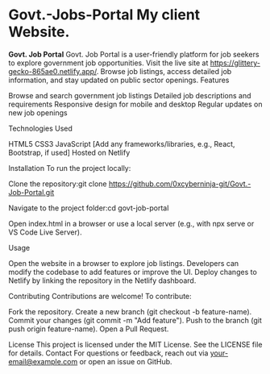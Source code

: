 # Govt.-Jobs-Portal My client Website.

**Govt. Job Portal**
Govt. Job Portal is a user-friendly platform for job seekers to explore government job opportunities. Visit the live site at https://glittery-gecko-865ae0.netlify.app/. Browse job listings, access detailed job information, and stay updated on public sector openings.
Features

Browse and search government job listings
Detailed job descriptions and requirements
Responsive design for mobile and desktop
Regular updates on new job openings

Technologies Used

HTML5
CSS3
JavaScript
[Add any frameworks/libraries, e.g., React, Bootstrap, if used]
Hosted on Netlify

Installation
To run the project locally:

Clone the repository:git clone https://github.com/0xcyberninja-git/Govt.-Job-Portal.git


Navigate to the project folder:cd govt-job-portal


Open index.html in a browser or use a local server (e.g., with npx serve or VS Code Live Server).

Usage

Open the website in a browser to explore job listings.
Developers can modify the codebase to add features or improve the UI.
Deploy changes to Netlify by linking the repository in the Netlify dashboard.

Contributing
Contributions are welcome! To contribute:

Fork the repository.
Create a new branch (git checkout -b feature-name).
Commit your changes (git commit -m "Add feature").
Push to the branch (git push origin feature-name).
Open a Pull Request.

License
This project is licensed under the MIT License. See the LICENSE file for details.
Contact
For questions or feedback, reach out via your-email@example.com or open an issue on GitHub.
